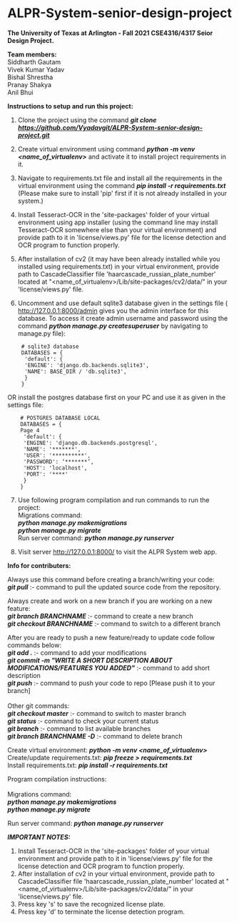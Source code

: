 # ALPR-System-senior-design-project
<b>The University of Texas at Arlington - Fall 2021 CSE4316/4317 Seior Design Project.</b>

<b>Team members:</b><br>
Siddharth Gautam<br>
Vivek Kumar Yadav<br>
Bishal Shrestha<br>
Pranay Shakya<br>
Anil Bhui<br>

<b>Instructions to setup and run this project:</b>
1. Clone the project using the command ***git clone https://github.com/Vyadavgit/ALPR-System-senior-design-project.git***
2. Create virtual environment using command ***python -m venv <name_of_virtualenv>*** and activate it to install project requirements in it.
3. Navigate to requirements.txt file and install all the requirements in the virtual environment using the command ***pip install -r requirements.txt*** (Please make sure to install 'pip' first if it is not already installed in your system.)
4. Install Tesseract-OCR in the 'site-packages' folder of your virtual environment using app installer (using the command line may install Tesseract-OCR somewhere else than your virtual environment) and provide path to it in 'license/views.py' file for the license detection and OCR program to function properly.
5. After installation of cv2 (it may have been already installed while you installed using requirements.txt) in your virtual environment, provide path to CascadeClassifier file 'haarcascade_russian_plate_number' located at "<name_of_virtualenv>/Lib/site-packages/cv2/data/" in your 'license/views.py' file.
6. Uncomment and use default sqlite3 database given in the settings file ( http://127.0.0.1:8000/admin gives you the admin interface for this database. To access it create admin username and password using the command ***python manage.py createsuperuser*** by navigating to manage.py file):



        # sqlite3 database
        DATABASES = {
         'default': {
         'ENGINE': 'django.db.backends.sqlite3',
         'NAME': BASE_DIR / 'db.sqlite3',
         }
        }

OR install the postgres database first on your PC and use it as given in the settings file:


        # POSTGRES DATABASE LOCAL
        DATABASES = {
        Page 4
         'default': {
         'ENGINE': 'django.db.backends.postgresql',
         'NAME': '*******',
         'USER': '**********',
         'PASSWORD': ‘*******’,
         'HOST': 'localhost',
         'PORT': '****'
         }
        }

7. Use following program compilation and run commands to run the project: <br>
Migrations command: <br>
***python manage.py makemigrations*** <br>
***python manage.py migrate***<br>
Run server command:  ***python manage.py runserver***


8. Visit server http://127.0.0.1:8000/ to visit the ALPR System web app.


<b>Info for contributers:</b> <br />

Always use this command before creating a branch/writing your code:  
	***git pull*** :- command to pull the updated source code from the repository.<br />

Always create and work on a new branch if you are working on a new feature:<br />
	***git branch BRANCHNAME*** :- command to create a new branch<br />
	***git checkout BRANCHNAME*** :- command to switch to a different branch<br />

After you are ready to push a new feature/ready to update code follow commands below:<br />
	***git add .*** :- command to add your modifications<br />
	***git commit -m "WRITE A SHORT DESCRIPTION ABOUT MODIFICATIONS/FEATURES YOU ADDED"*** :- command to add short description<br />
	***git push*** :- command to push your code to repo [Please push it to your branch]<br />
	<br />
Other git commands:<br />
	***git checkout master*** :- command to switch to master branch<br />
	***git status*** :- command to check your current status <br />
	***git branch*** :- command to list available branches<br />
	***git branch BRANCHNAME -D*** :- command to delete branch<br />

Create virtual environment: 
***python -m venv <name_of_virtualenv>***
<br>
Create/update requirements.txt: ***pip freeze > requirements.txt***
<br>
Install requirements.txt: ***pip install -r requirements.txt***

Program compilation instructions:
<br><br>
Migrations command: <br>
***python manage.py makemigrations*** <br>
***python manage.py migrate***

Run server command: ***python manage.py runserver***
<br>

***IMPORTANT NOTES:*** 
1. Install Tesseract-OCR in the 'site-packages' folder of your virtual environment and provide path to it in 'license/views.py' file for the license detection and OCR program to function properly.
2. After installation of cv2 in your virtual environment, provide path to CascadeClassifier file 'haarcascade_russian_plate_number' located at "<name_of_virtualenv>/Lib/site-packages/cv2/data/" in your 'license/views.py' file.
3. Press key 's' to save the recognized license plate.
4. Press key 'd' to terminate the license detection program.
